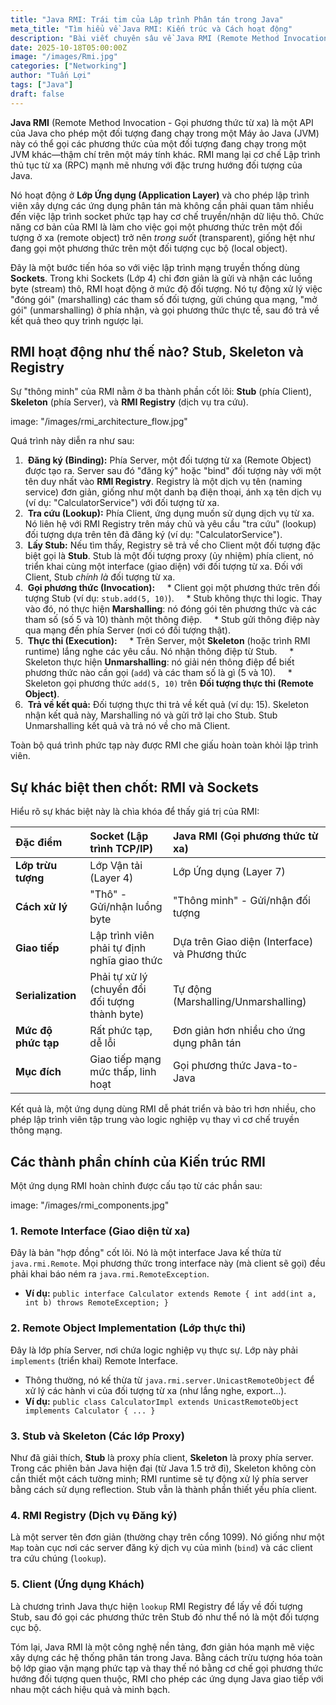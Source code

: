 ```yaml
---
title: "Java RMI: Trái tim của Lập trình Phân tán trong Java"
meta_title: "Tìm hiểu về Java RMI: Kiến trúc và Cách hoạt động"
description: "Bài viết chuyên sâu về Java RMI (Remote Method Invocation), giải thích kiến trúc phân tán, vai trò của Stub và Skeleton, và cách nó cho phép Java object gọi phương thức trên máy ảo khác."
date: 2025-10-18T05:00:00Z
image: "/images/Rmi.jpg"
categories: ["Networking"]
author: "Tuấn Lợi"
tags: ["Java"]
draft: false
---
```


**Java RMI** (Remote Method Invocation - Gọi phương thức từ xa) là một API của Java cho phép một đối tượng đang chạy trong một Máy ảo Java (JVM) này có thể gọi các phương thức của một đối tượng đang chạy trong một JVM khác—thậm chí trên một máy tính khác. RMI mang lại cơ chế Lập trình thủ tục từ xa (RPC) mạnh mẽ nhưng với đặc trưng hướng đối tượng của Java.

Nó hoạt động ở **Lớp Ứng dụng (Application Layer)** và cho phép lập trình viên xây dựng các ứng dụng phân tán mà không cần phải quan tâm nhiều đến việc lập trình socket phức tạp hay cơ chế truyền/nhận dữ liệu thô. Chức năng cơ bản của RMI là làm cho việc gọi một phương thức trên một đối tượng ở xa (remote object) trở nên *trong suốt* (transparent), giống hệt như đang gọi một phương thức trên một đối tượng cục bộ (local object).

Đây là một bước tiến hóa so với việc lập trình mạng truyền thống dùng **Sockets**. Trong khi Sockets (Lớp 4) chỉ đơn giản là gửi và nhận các luồng byte (stream) thô, RMI hoạt động ở mức độ đối tượng. Nó tự động xử lý việc "đóng gói" (marshalling) các tham số đối tượng, gửi chúng qua mạng, "mở gói" (unmarshalling) ở phía nhận, và gọi phương thức thực tế, sau đó trả về kết quả theo quy trình ngược lại.

## RMI hoạt động như thế nào? Stub, Skeleton và Registry

Sự "thông minh" của RMI nằm ở ba thành phần cốt lõi: **Stub** (phía Client), **Skeleton** (phía Server), và **RMI Registry** (dịch vụ tra cứu).

image: "/images/rmi_architecture_flow.jpg"

Quá trình này diễn ra như sau:

1.  **Đăng ký (Binding):** Phía Server, một đối tượng từ xa (Remote Object) được tạo ra. Server sau đó "đăng ký" hoặc "bind" đối tượng này với một tên duy nhất vào **RMI Registry**. Registry là một dịch vụ tên (naming service) đơn giản, giống như một danh bạ điện thoại, ánh xạ tên dịch vụ (ví dụ: "CalculatorService") với đối tượng từ xa.
2.  **Tra cứu (Lookup):** Phía Client, ứng dụng muốn sử dụng dịch vụ từ xa. Nó liên hệ với RMI Registry trên máy chủ và yêu cầu "tra cứu" (lookup) đối tượng dựa trên tên đã đăng ký (ví dụ: "CalculatorService").
3.  **Lấy Stub:** Nếu tìm thấy, Registry sẽ trả về cho Client một đối tượng đặc biệt gọi là **Stub**. Stub là một đối tượng proxy (ủy nhiệm) phía client, nó triển khai cùng một interface (giao diện) với đối tượng từ xa. Đối với Client, Stub *chính là* đối tượng từ xa.
4.  **Gọi phương thức (Invocation):**
    * Client gọi một phương thức trên đối tượng Stub (ví dụ: `stub.add(5, 10)`).
    * Stub không thực thi logic. Thay vào đó, nó thực hiện **Marshalling**: nó đóng gói tên phương thức và các tham số (số 5 và 10) thành một thông điệp.
    * Stub gửi thông điệp này qua mạng đến phía Server (nơi có đối tượng thật).
5.  **Thực thi (Execution):**
    * Trên Server, một **Skeleton** (hoặc trình RMI runtime) lắng nghe các yêu cầu. Nó nhận thông điệp từ Stub.
    * Skeleton thực hiện **Unmarshalling**: nó giải nén thông điệp để biết phương thức nào cần gọi (`add`) và các tham số là gì (5 và 10).
    * Skeleton gọi phương thức `add(5, 10)` trên **Đối tượng thực thi (Remote Object)**.
6.  **Trả về kết quả:** Đối tượng thực thi trả về kết quả (ví dụ: 15). Skeleton nhận kết quả này, Marshalling nó và gửi trở lại cho Stub. Stub Unmarshalling kết quả và trả nó về cho mã Client.

Toàn bộ quá trình phức tạp này được RMI che giấu hoàn toàn khỏi lập trình viên.

## Sự khác biệt then chốt: RMI và Sockets

Hiểu rõ sự khác biệt này là chìa khóa để thấy giá trị của RMI:

| Đặc điểm | Socket (Lập trình TCP/IP) | Java RMI (Gọi phương thức từ xa) |
| :--- | :--- | :--- |
| **Lớp trừu tượng** | Lớp Vận tải (Layer 4) | Lớp Ứng dụng (Layer 7) |
| **Cách xử lý** | "Thô" - Gửi/nhận luồng byte | "Thông minh" - Gửi/nhận đối tượng |
| **Giao tiếp** | Lập trình viên phải tự định nghĩa giao thức | Dựa trên Giao diện (Interface) và Phương thức |
| **Serialization** | Phải tự xử lý (chuyển đổi đối tượng thành byte) | Tự động (Marshalling/Unmarshalling) |
| **Mức độ phức tạp** | Rất phức tạp, dễ lỗi | Đơn giản hơn nhiều cho ứng dụng phân tán |
| **Mục đích** | Giao tiếp mạng mức thấp, linh hoạt | Gọi phương thức Java-to-Java |

Kết quả là, một ứng dụng dùng RMI dễ phát triển và bảo trì hơn nhiều, cho phép lập trình viên tập trung vào logic nghiệp vụ thay vì cơ chế truyền thông mạng.

## Các thành phần chính của Kiến trúc RMI

Một ứng dụng RMI hoàn chỉnh được cấu tạo từ các phần sau:

image: "/images/rmi_components.jpg"

### 1. Remote Interface (Giao diện từ xa)

Đây là bản "hợp đồng" cốt lõi. Nó là một interface Java kế thừa từ `java.rmi.Remote`. Mọi phương thức trong interface này (mà client sẽ gọi) đều phải khai báo ném ra `java.rmi.RemoteException`.
* **Ví dụ:** `public interface Calculator extends Remote { int add(int a, int b) throws RemoteException; }`

### 2. Remote Object Implementation (Lớp thực thi)

Đây là lớp phía Server, nơi chứa logic nghiệp vụ thực sự. Lớp này phải `implements` (triển khai) Remote Interface.
* Thông thường, nó kế thừa từ `java.rmi.server.UnicastRemoteObject` để xử lý các hành vi của đối tượng từ xa (như lắng nghe, export...).
* **Ví dụ:** `public class CalculatorImpl extends UnicastRemoteObject implements Calculator { ... }`

### 3. Stub và Skeleton (Các lớp Proxy)

Như đã giải thích, **Stub** là proxy phía client, **Skeleton** là proxy phía server. Trong các phiên bản Java hiện đại (từ Java 1.5 trở đi), Skeleton không còn cần thiết một cách tường minh; RMI runtime sẽ tự động xử lý phía server bằng cách sử dụng reflection. Stub vẫn là thành phần thiết yếu phía client.

### 4. RMI Registry (Dịch vụ Đăng ký)

Là một server tên đơn giản (thường chạy trên cổng 1099). Nó giống như một `Map` toàn cục nơi các server đăng ký dịch vụ của mình (`bind`) và các client tra cứu chúng (`lookup`).

### 5. Client (Ứng dụng Khách)

Là chương trình Java thực hiện `lookup` RMI Registry để lấy về đối tượng Stub, sau đó gọi các phương thức trên Stub đó như thể nó là một đối tượng cục bộ.

Tóm lại, Java RMI là một công nghệ nền tảng, đơn giản hóa mạnh mẽ việc xây dựng các hệ thống phân tán trong Java. Bằng cách trừu tượng hóa toàn bộ lớp giao vận mạng phức tạp và thay thế nó bằng cơ chế gọi phương thức hướng đối tượng quen thuộc, RMI cho phép các ứng dụng Java giao tiếp với nhau một cách hiệu quả và minh bạch.